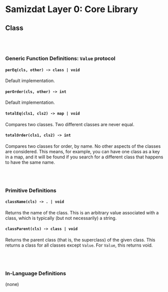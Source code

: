 Samizdat Layer 0: Core Library
==============================

Class
-----

<br><br>
### Generic Function Definitions: `Value` protocol

#### `perEq(cls, other) -> class | void`

Default implementation.

#### `perOrder(cls, other) -> int`

Default implementation.

#### `totalEq(cls1, cls2) -> map | void`

Compares two classes. Two different classes are never equal.

#### `totalOrder(cls1, cls2) -> int`

Compares two classes for order, by name. No other aspects of the classes
are considered. This means, for example, you can have one class as a key
in a map, and it will be found if you search for a different class that
happens to have the same name.


<br><br>
### Primitive Definitions

#### `className(cls) -> . | void`

Returns the name of the class. This is an arbitrary value associated with
a class, which is typically (but not necessarily) a string.

#### `classParent(cls) -> class | void`

Returns the parent class (that is, the superclass) of the given class. This
returns a class for all classes except `Value`. For `Value`, this returns
void.


<br><br>
### In-Language Definitions

(none)
